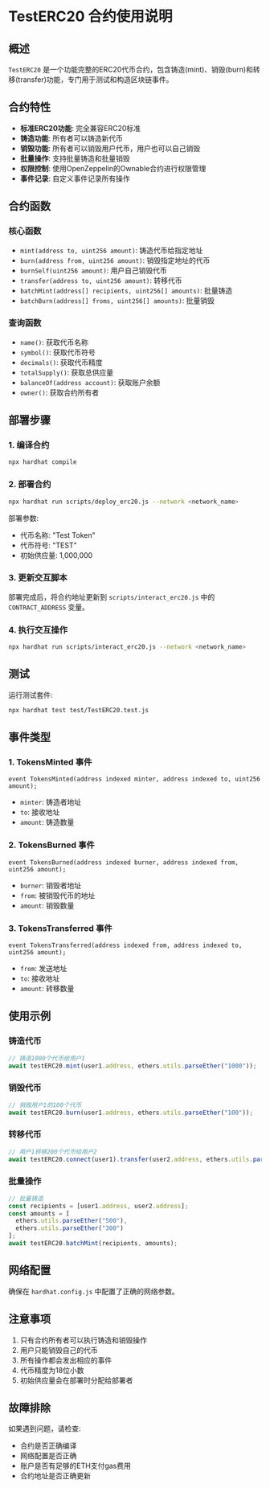 # TestERC20 合约使用说明

## 概述

`TestERC20` 是一个功能完整的ERC20代币合约，包含铸造(mint)、销毁(burn)和转移(transfer)功能，专门用于测试和构造区块链事件。

## 合约特性

- **标准ERC20功能**: 完全兼容ERC20标准
- **铸造功能**: 所有者可以铸造新代币
- **销毁功能**: 所有者可以销毁用户代币，用户也可以自己销毁
- **批量操作**: 支持批量铸造和批量销毁
- **权限控制**: 使用OpenZeppelin的Ownable合约进行权限管理
- **事件记录**: 自定义事件记录所有操作

## 合约函数

### 核心函数

- `mint(address to, uint256 amount)`: 铸造代币给指定地址
- `burn(address from, uint256 amount)`: 销毁指定地址的代币
- `burnSelf(uint256 amount)`: 用户自己销毁代币
- `transfer(address to, uint256 amount)`: 转移代币
- `batchMint(address[] recipients, uint256[] amounts)`: 批量铸造
- `batchBurn(address[] froms, uint256[] amounts)`: 批量销毁

### 查询函数

- `name()`: 获取代币名称
- `symbol()`: 获取代币符号
- `decimals()`: 获取代币精度
- `totalSupply()`: 获取总供应量
- `balanceOf(address account)`: 获取账户余额
- `owner()`: 获取合约所有者

## 部署步骤

### 1. 编译合约

```bash
npx hardhat compile
```

### 2. 部署合约

```bash
npx hardhat run scripts/deploy_erc20.js --network <network_name>
```

部署参数:
- 代币名称: "Test Token"
- 代币符号: "TEST"
- 初始供应量: 1,000,000

### 3. 更新交互脚本

部署完成后，将合约地址更新到 `scripts/interact_erc20.js` 中的 `CONTRACT_ADDRESS` 变量。

### 4. 执行交互操作

```bash
npx hardhat run scripts/interact_erc20.js --network <network_name>
```

## 测试

运行测试套件:

```bash
npx hardhat test test/TestERC20.test.js
```

## 事件类型

### 1. TokensMinted 事件
```solidity
event TokensMinted(address indexed minter, address indexed to, uint256 amount);
```
- `minter`: 铸造者地址
- `to`: 接收地址
- `amount`: 铸造数量

### 2. TokensBurned 事件
```solidity
event TokensBurned(address indexed burner, address indexed from, uint256 amount);
```
- `burner`: 销毁者地址
- `from`: 被销毁代币的地址
- `amount`: 销毁数量

### 3. TokensTransferred 事件
```solidity
event TokensTransferred(address indexed from, address indexed to, uint256 amount);
```
- `from`: 发送地址
- `to`: 接收地址
- `amount`: 转移数量

## 使用示例

### 铸造代币
```javascript
// 铸造1000个代币给用户1
await testERC20.mint(user1.address, ethers.utils.parseEther("1000"));
```

### 销毁代币
```javascript
// 销毁用户1的100个代币
await testERC20.burn(user1.address, ethers.utils.parseEther("100"));
```

### 转移代币
```javascript
// 用户1转移200个代币给用户2
await testERC20.connect(user1).transfer(user2.address, ethers.utils.parseEther("200"));
```

### 批量操作
```javascript
// 批量铸造
const recipients = [user1.address, user2.address];
const amounts = [
  ethers.utils.parseEther("500"),
  ethers.utils.parseEther("300")
];
await testERC20.batchMint(recipients, amounts);
```

## 网络配置

确保在 `hardhat.config.js` 中配置了正确的网络参数。

## 注意事项

1. 只有合约所有者可以执行铸造和销毁操作
2. 用户只能销毁自己的代币
3. 所有操作都会发出相应的事件
4. 代币精度为18位小数
5. 初始供应量会在部署时分配给部署者

## 故障排除

如果遇到问题，请检查:
- 合约是否正确编译
- 网络配置是否正确
- 账户是否有足够的ETH支付gas费用
- 合约地址是否正确更新
